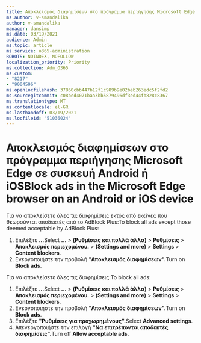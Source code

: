```yaml
---
title: Αποκλεισμός διαφημίσεων στο πρόγραμμα περιήγησης Microsoft Edge σε συσκευή Android ή iOS
ms.author: v-smandalika
author: v-smandalika
manager: dansimp
ms.date: 03/19/2021
audience: Admin
ms.topic: article
ms.service: o365-administration
ROBOTS: NOINDEX, NOFOLLOW
localization_priority: Priority
ms.collection: Adm_O365
ms.custom:
- "8217"
- "9004596"
ms.openlocfilehash: 37860cbb447b12f1c989b9e02beb263edc5f2fd2
ms.sourcegitcommit: c08bed4071baa3bb5879496df3ed44fb828c8367
ms.translationtype: MT
ms.contentlocale: el-GR
ms.lasthandoff: 03/19/2021
ms.locfileid: "51036024"
---
```

# <a name="block-ads-in-the-microsoft-edge-browser-on-an-android-or-ios-device"></a><span data-ttu-id="4a397-102">Αποκλεισμός διαφημίσεων στο πρόγραμμα περιήγησης Microsoft Edge σε συσκευή Android ή iOS</span><span class="sxs-lookup"><span data-stu-id="4a397-102">Block ads in the Microsoft Edge browser on an Android or iOS device</span></span>

<span data-ttu-id="4a397-103">Για να αποκλείσετε όλες τις διαφημίσεις εκτός από εκείνες που θεωρούνται αποδεκτές από το AdBlock Plus:</span><span class="sxs-lookup"><span data-stu-id="4a397-103">To block all ads except those deemed acceptable by AdBlock Plus:</span></span>
1. <span data-ttu-id="4a397-104">Επιλέξτε **...**</span><span class="sxs-lookup"><span data-stu-id="4a397-104">Select **…**</span></span><span data-ttu-id="4a397-105"> > **(Ρυθμίσεις και πολλά άλλα)**  >  **Ρυθμίσεις**  >  **Αποκλεισμός περιεχομένου.**</span><span class="sxs-lookup"><span data-stu-id="4a397-105"> > **(Settings and more)** > **Settings** > **Content blockers**.</span></span>
2. <span data-ttu-id="4a397-106">Ενεργοποιήστε την προβολή **"Αποκλεισμός διαφημίσεων".**</span><span class="sxs-lookup"><span data-stu-id="4a397-106">Turn on **Block ads**.</span></span>

<span data-ttu-id="4a397-107">Για να αποκλείσετε όλες τις διαφημίσεις:</span><span class="sxs-lookup"><span data-stu-id="4a397-107">To block all ads:</span></span>
1. <span data-ttu-id="4a397-108">Επιλέξτε **...**</span><span class="sxs-lookup"><span data-stu-id="4a397-108">Select **…**</span></span><span data-ttu-id="4a397-109"> > **(Ρυθμίσεις και πολλά άλλα)**  >  **Ρυθμίσεις**  >  **Αποκλεισμός περιεχομένου.**</span><span class="sxs-lookup"><span data-stu-id="4a397-109"> > **(Settings and more)** > **Settings** > **Content blockers**.</span></span>
2. <span data-ttu-id="4a397-110">Ενεργοποιήστε την προβολή **"Αποκλεισμός διαφημίσεων".**</span><span class="sxs-lookup"><span data-stu-id="4a397-110">Turn on **Block ads**.</span></span>
3. <span data-ttu-id="4a397-111">Επιλέξτε **"Ρυθμίσεις για προχωρημένους".**</span><span class="sxs-lookup"><span data-stu-id="4a397-111">Select **Advanced settings**.</span></span>
4. <span data-ttu-id="4a397-112">Απενεργοποιήστε την επιλογή **"Να επιτρέπονται αποδεκτές διαφημίσεις".**</span><span class="sxs-lookup"><span data-stu-id="4a397-112">Turn off **Allow acceptable ads**.</span></span>